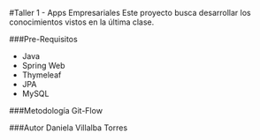 #Taller 1 - Apps Empresariales
Este proyecto busca desarrollar los conocimientos vistos en la última clase.

###Pre-Requisitos
* Java
* Spring Web
* Thymeleaf
* JPA
* MySQL

###Metodología
Git-Flow

###Autor
Daniela Villalba Torres